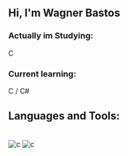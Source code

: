 ## Hi, I'm Wagner Bastos

### Actually im Studying:

C

### Current learning:

C / C#

## Languages and Tools:
<div style="display: inline_block"><br/>
<img align="center" alt="c" src=https://img.shields.io/badge/C-00599C?style=for-the-badge&logo=c&logoColor=white />
<img align="center" alt="c" src=https://img.shields.io/badge/HTML-239120?style=for-the-badge&logo=html5&logoColor=white />
</div>



